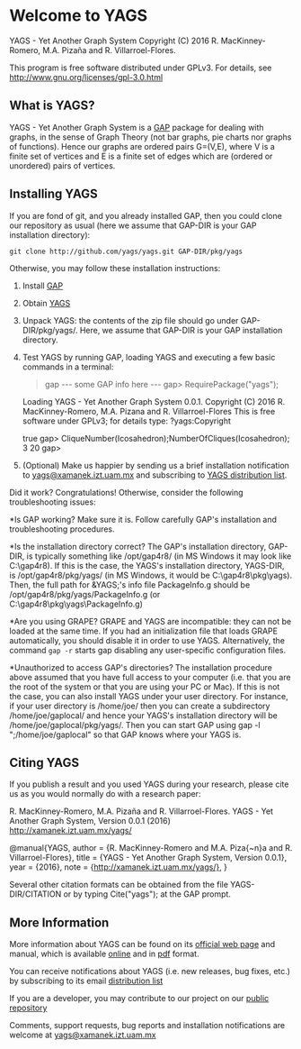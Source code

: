 # Welcome to YAGS

YAGS - Yet Another Graph System
Copyright (C) 2016 R. MacKinney-Romero, M.A. Pizaña and R. Villarroel-Flores.

This program is free software distributed under GPLv3.  For details,
see http://www.gnu.org/licenses/gpl-3.0.html

## What is YAGS?

YAGS - Yet Another Graph System is a [GAP](http://gap-system.org/)
package for dealing with graphs, in the sense of Graph Theory (not bar
graphs, pie charts nor graphs of functions).  Hence our graphs are
ordered pairs G=(V,E), where V is a finite set of vertices and E is a
finite set of edges which are (ordered or unordered) pairs of
vertices.

## Installing YAGS

If you are fond of git, and you already installed GAP, then you could
clone our repository as usual (here we assume that GAP-DIR is your GAP
installation directory):

    git clone http://github.com/yags/yags.git GAP-DIR/pkg/yags

Otherwise, you may follow these installation instructions:

  1. Install [GAP](http://www.gap-system.org/)

  2. Obtain [YAGS](https://github.com/yags/yags/archive/master.zip)

  3. Unpack YAGS: the contents of the zip file should go under
     GAP-DIR/pkg/yags/. Here, we assume that GAP-DIR is your GAP
     installation directory.

  4. Test YAGS by running GAP, loading YAGS and executing a few basic
     commands in a terminal:
    
     > gap
     --- some GAP info here ---
     gap> RequirePackage("yags");

     Loading  YAGS - Yet Another Graph System 0.0.1.
     Copyright (C) 2016 R. MacKinney-Romero, M.A. Pizana and R. Villarroel-Flores
     This is free software under GPLv3; for details type: ?yags:Copyright 
     
     true
     gap> CliqueNumber(Icosahedron);NumberOfCliques(Icosahedron);
     3
     20
     gap>

  5. (Optional) Make us happier by sending us a brief installation
  notification to yags@xamanek.izt.uam.mx and subscribing to
  [YAGS distribution list](http://xamanek.izt.uam.mx/yagsnews/).

Did it work? Congratulations! Otherwise, consider the following
troubleshooting issues:

  *Is GAP working?
  Make sure it is. Follow carefully GAP's installation and
  troubleshooting procedures.
  
  *Is the installation directory correct?
  The GAP's installation directory, GAP-DIR, is typically something
  like /opt/gap4r8/ (in MS Windows it may look like C:\gap4r8\).  If
  this is the case, the YAGS's installation directory, YAGS-DIR, is
  /opt/gap4r8/pkg/yags/ (in MS Windows, it would be
  C:\gap4r8\pkg\yags\).  Then, the full path for &YAGS;'s info file
  PackageInfo.g should be /opt/gap4r8/pkg/yags/PackageInfo.g (or
  C:\gap4r8\pkg\yags\PackageInfo.g)

  *Are you using GRAPE?  GRAPE and YAGS are incompatible: they can not
  be loaded at the same time. If you had an initialization file that
  loads GRAPE automatically, you should disable it in order to use
  YAGS. Alternatively, the command `gap -r` starts gap disabling any
  user-specific configuration files.

  *Unauthorized to access GAP's directories?
  The installation procedure above assumed that you have full access
  to your computer (i.e. that you are the root of the system or that
  you are using your PC or Mac). If this is not the case, you can also
  install YAGS under your user directory. For instance, if your user
  directory is /home/joe/ then you can create a subdirectory
  /home/joe/gaplocal/ and hence your YAGS's installation directory
  will be /home/joe/gaplocal/pkg/yags/. Then you can start GAP using
  gap -l ";/home/joe/gaplocal" so that GAP knows where your YAGS is.

## Citing YAGS

If you publish a result and you used YAGS during your research, please
cite us as you would normally do with a research paper:

R. MacKinney-Romero, M.A. Pizaña and R. Villarroel-Flores.
YAGS - Yet Another Graph System, Version 0.0.1 (2016)
http://xamanek.izt.uam.mx/yags/

@manual{YAGS,
  author = {R. MacKinney-Romero and M.A. Piza{\~n}a and R. Villarroel-Flores},
  title = {YAGS - Yet Another Graph System, Version 0.0.1},
  year = {2016},
  note = {http://xamanek.izt.uam.mx/yags/},
}

Several other citation formats can be obtained from the file
YAGS-DIR/CITATION or by typing Cite("yags"); at the GAP prompt.

## More Information

More information about YAGS can be found on its [official web
page](http://xamanek.izt.uam.mx/yags/) and manual, which is available
[online](http://xamanek.izt.uam.mx/yags/doc/chap0.html) and in
[pdf](http://xamanek.izt.uam.mx/yags/manual.pdf) format.

You can receive notifications about YAGS (i.e. new releases, bug
fixes, etc.) by subscribing to its email
[distribution list](http://xamanek.izt.uam.mx/yagsnews/)

If you are a developer, you may contribute to our project on our
[public repository](https://github.com/yags/yags/)

Comments, support requests, bug reports and installation notifications
are welcome at yags@xamanek.izt.uam.mx
